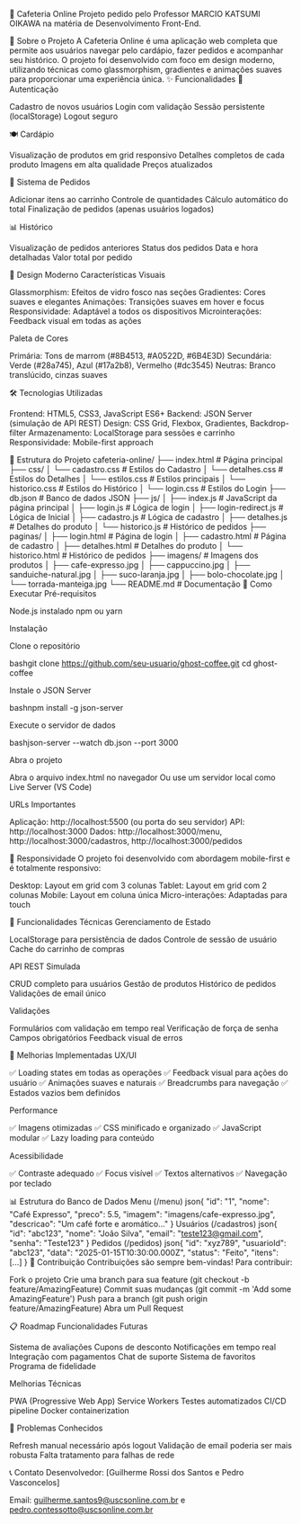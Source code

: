 👻 Cafeteria Online Projeto pedido pelo Professor MARCIO KATSUMI OIKAWA na matéria de Desenvolvimento Front-End. 

🎯 Sobre o Projeto A Cafeteria Online é uma aplicação web completa que permite aos usuários navegar pelo cardápio, fazer pedidos e acompanhar seu histórico. O projeto foi desenvolvido com foco em design moderno, utilizando técnicas como glassmorphism, gradientes e animações suaves para proporcionar uma experiência única. 
✨ Funcionalidades 
🔐 Autenticação

Cadastro de novos usuários Login com validação Sessão persistente (localStorage) Logout seguro

🍽️ Cardápio

Visualização de produtos em grid responsivo Detalhes completos de cada produto Imagens em alta qualidade Preços atualizados

🛒 Sistema de Pedidos

Adicionar itens ao carrinho Controle de quantidades Cálculo automático do total Finalização de pedidos (apenas usuários logados)

📊 Histórico

Visualização de pedidos anteriores Status dos pedidos Data e hora detalhadas Valor total por pedido

🎨 Design Moderno Características Visuais

Glassmorphism: Efeitos de vidro fosco nas seções Gradientes: Cores suaves e elegantes Animações: Transições suaves em hover e focus Responsividade: Adaptável a todos os dispositivos Microinterações: Feedback visual em todas as ações

Paleta de Cores

Primária: Tons de marrom (#8B4513, #A0522D, #6B4E3D) Secundária: Verde (#28a745), Azul (#17a2b8), Vermelho (#dc3545) Neutras: Branco translúcido, cinzas suaves

🛠️ Tecnologias Utilizadas

Frontend: HTML5, CSS3, JavaScript ES6+ Backend: JSON Server (simulação de API REST) Design: CSS Grid, Flexbox, Gradientes, Backdrop-filter Armazenamento: LocalStorage para sessões e carrinho Responsividade: Mobile-first approach

📁 Estrutura do Projeto
cafeteria-online/
├── index.html              # Página principal
├── css/
│   └── cadastro.css        # Estilos do Cadastro
│   └── detalhes.css        # Estilos do Detalhes
│   └── estilos.css         # Estilos principais
│   └── historico.css       # Estilos do Histórico
│   └── login.css           # Estilos do Login
├── db.json                 # Banco de dados JSON
├── js/
│   ├── index.js            # JavaScript da página principal
│   ├── login.js            # Lógica de login
│   ├── login-redirect.js   # Lógica de Inicial
│   ├── cadastro.js         # Lógica de cadastro
│   ├── detalhes.js         # Detalhes do produto
│   └── historico.js        # Histórico de pedidos
├── paginas/
│   ├── login.html          # Página de login
│   ├── cadastro.html       # Página de cadastro
│   ├── detalhes.html       # Detalhes do produto
│   └── historico.html      # Histórico de pedidos
├── imagens/                # Imagens dos produtos
│   ├── cafe-expresso.jpg
│   ├── cappuccino.jpg
│   ├── sanduiche-natural.jpg
│   ├── suco-laranja.jpg
│   ├── bolo-chocolate.jpg
│   └── torrada-manteiga.jpg
└── README.md               # Documentação 
🚀 Como Executar Pré-requisitos

Node.js instalado npm ou yarn

Instalação

Clone o repositório

bashgit clone https://github.com/seu-usuario/ghost-coffee.git 
cd ghost-coffee

Instale o JSON Server

bashnpm install -g json-server

Execute o servidor de dados

bashjson-server --watch db.json --port 3000

Abra o projeto

Abra o arquivo index.html no navegador Ou use um servidor local como Live Server (VS Code)

URLs Importantes

Aplicação: http://localhost:5500 (ou porta do seu servidor) API: http://localhost:3000 Dados: http://localhost:3000/menu, http://localhost:3000/cadastros, http://localhost:3000/pedidos

📱 Responsividade O projeto foi desenvolvido com abordagem mobile-first e é totalmente responsivo:

Desktop: Layout em grid com 3 colunas Tablet: Layout em grid com 2 colunas Mobile: Layout em coluna única Micro-interações: Adaptadas para touch

🔧 Funcionalidades Técnicas Gerenciamento de Estado

LocalStorage para persistência de dados Controle de sessão de usuário Cache do carrinho de compras

API REST Simulada

CRUD completo para usuários Gestão de produtos Histórico de pedidos Validações de email único

Validações

Formulários com validação em tempo real Verificação de força de senha Campos obrigatórios Feedback visual de erros

🎯 Melhorias Implementadas UX/UI

✅ Loading states em todas as operações ✅ Feedback visual para ações do usuário ✅ Animações suaves e naturais ✅ Breadcrumbs para navegação ✅ Estados vazios bem definidos

Performance

✅ Imagens otimizadas ✅ CSS minificado e organizado ✅ JavaScript modular ✅ Lazy loading para conteúdo

Acessibilidade

✅ Contraste adequado ✅ Focus visível ✅ Textos alternativos ✅ Navegação por teclado

📊 Estrutura do Banco de Dados Menu (/menu) json{ "id": "1", "nome": "Café Expresso", "preco": 5.5, "imagem": "imagens/cafe-expresso.jpg", "descricao": "Um café forte e aromático..." } Usuários (/cadastros) json{ "id": "abc123", "nome": "João Silva", "email": "teste123@gmail.com", "senha": "Teste123" } Pedidos (/pedidos) json{ "id": "xyz789", "usuarioId": "abc123", "data": "2025-01-15T10:30:00.000Z", "status": "Feito", "itens": [...] } 🤝 Contribuição Contribuições são sempre bem-vindas! Para contribuir:

Fork o projeto Crie uma branch para sua feature (git checkout -b feature/AmazingFeature) Commit suas mudanças (git commit -m 'Add some AmazingFeature') Push para a branch (git push origin feature/AmazingFeature) Abra um Pull Request

📋 Roadmap Funcionalidades Futuras

Sistema de avaliações Cupons de desconto Notificações em tempo real Integração com pagamentos Chat de suporte Sistema de favoritos Programa de fidelidade

Melhorias Técnicas

PWA (Progressive Web App) Service Workers Testes automatizados CI/CD pipeline Docker containerization

🐛 Problemas Conhecidos

Refresh manual necessário após logout Validação de email poderia ser mais robusta Falta tratamento para falhas de rede

📞 Contato Desenvolvedor: [Guilherme Rossi dos Santos e Pedro Vasconcelos]

Email: guilherme.santos9@uscsonline.com.br e pedro.contessotto@uscsonline.com.br
